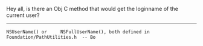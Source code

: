 Hey all, is there an Obj C method that would get the loginname of the current user?

----

    NSUserName() or     NSFullUserName(), both defined in Foundation/PathUtilities.h  -- Bo

